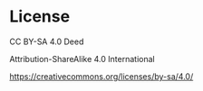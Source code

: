 # License

CC BY-SA 4.0 Deed 

Attribution-ShareAlike 4.0 International 

https://creativecommons.org/licenses/by-sa/4.0/
